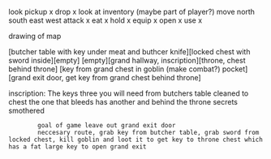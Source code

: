 look
pickup x
drop x
look at inventory (maybe part of player?)
move north
south
east
west
attack x
eat x
hold x
equip x
open x
use x

drawing of map

[butcher table with key under meat and buthcer knife][locked chest with sword inside][empty]
[empty][grand hallway, inscription][throne, chest behind throne]
[key from grand chest in goblin (make combat?) pocket][grand exit door, get key from grand chest behind throne]

inscription: The keys three you will need
            from butchers table cleaned to chest 
            the one that bleeds has another
            and behind the throne secrets smothered

            goal of game leave out grand exit door
            neccesary route, grab key from butcher table, grab sword from locked chest, kill goblin and loot it to get key to throne chest which has a fat large key to open grand exit